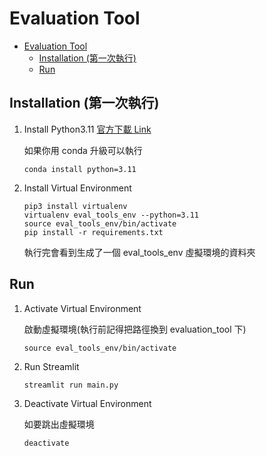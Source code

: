 # Evaluation Tool

- [Evaluation Tool](#evaluation-tool)
  - [Installation (第一次執行)](#installation-第一次執行)
  - [Run](#run)


## Installation (第一次執行)

1. Install Python3.11 [官方下載 Link](https://www.python.org/downloads/)

    如果你用 conda 升級可以執行
    ```
    conda install python=3.11
    ```

2. Install Virtual Environment

    ```
    pip3 install virtualenv
    virtualenv eval_tools_env --python=3.11
    source eval_tools_env/bin/activate
    pip install -r requirements.txt
    ```

    執行完會看到生成了一個 eval_tools_env 虛擬環境的資料夾

## Run

1. Activate Virtual Environment

    啟動虛擬環境(執行前記得把路徑換到 evaluation_tool 下)
    ```
    source eval_tools_env/bin/activate
    ```

2. Run Streamlit

    ```
    streamlit run main.py
    ```

3. Deactivate Virtual Environment
   
    如要跳出虛擬環境
    ```
    deactivate
    ```

